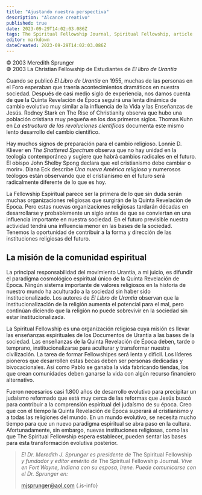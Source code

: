 ```yaml
---
title: "Ajustando nuestra perspectiva"
description: "Alcance creativo"
published: true
date: 2023-09-29T14:02:03.086Z
tags: The Spiritual Fellowship Journal, Spiritual Fellowship, article
editor: markdown
dateCreated: 2023-09-29T14:02:03.086Z
---
```


<p class="v-card v-sheet theme--light grey lighten-3 px-2">© 2003 Meredith Sprunger<br>© 2003 La Christian Fellowship de Estudiantes de <i>El libro de Urantia</i></p>


Cuando se publicó _El Libro de Urantia_ en 1955, muchas de las personas en el Foro esperaban que traería acontecimientos dramáticos en nuestra sociedad. Después de casi medio siglo de experiencia, nos damos cuenta de que la Quinta Revelación de Época seguirá una lenta dinámica de cambio evolutivo muy similar a la influencia de la Vida y las Enseñanzas de Jesús. Rodney Stark en The Rise of Christianity observa que hubo una población cristiana muy pequeña en los dos primeros siglos. Thomas Kuhn en _La estructura de las revoluciones científicas_ documenta este mismo lento desarrollo del cambio científico.

Hay muchos signos de preparación para el cambio religioso. Lonnie D. Kliever en _The Shattered Spectrum_ observa que no hay unidad en la teología contemporánea y sugiere que habrá cambios radicales en el futuro. El obispo John Shelby Spong declara que «el cristianismo debe cambiar o morir». Diana Eck describe _Una nueva América religiosa_ y numerosos teólogos están observando que el cristianismo en el futuro será radicalmente diferente de lo que es hoy.

La Fellowship Espiritual parece ser la primera de lo que sin duda serán muchas organizaciones religiosas que surgirán de la Quinta Revelación de Época. Pero estas nuevas organizaciones religiosas tardarán décadas en desarrollarse y probablemente un siglo antes de que se conviertan en una influencia importante en nuestra sociedad. En el futuro previsible nuestra actividad tendrá una influencia menor en las bases de la sociedad. Tenemos la oportunidad de contribuir a la forma y dirección de las instituciones religiosas del futuro.

## La misión de la comunidad espiritual

La principal responsabilidad del movimiento Urantia, a mi juicio, es difundir el paradigma cosmológico espiritual único de la Quinta Revelación de Época. Ningún sistema importante de valores religiosos en la historia de nuestro mundo ha aculturado a la sociedad sin haber sido institucionalizado. Los autores de _El Libro de Urantia_ observan que la institucionalización de la religión aumenta el potencial para el mal, pero continúan diciendo que la religión no puede sobrevivir en la sociedad sin estar institucionalizada.

La Spiritual Fellowship es una organización religiosa cuya misión es llevar las enseñanzas espirituales de los Documentos de Urantia a las bases de la sociedad. Las enseñanzas de la Quinta Revelación de Época deben, tarde o temprano, institucionalizarse para aculturar y transformar nuestra civilización. La tarea de formar Fellowshipes será lenta y difícil. Los líderes pioneros que desarrollen estas becas deben ser personas dedicadas y bivocacionales. Así como Pablo se ganaba la vida fabricando tiendas, los que crean comunidades deben ganarse la vida con algún recurso financiero alternativo.

Fueron necesarios casi 1.800 años de desarrollo evolutivo para precipitar un judaísmo reformado que está muy cerca de las reformas que Jesús buscó para contribuir a la comprensión espiritual del judaísmo de su época. Creo que con el tiempo la Quinta Revelación de Época superará al cristianismo y a todas las religiones del mundo. En un mundo evolutivo, se necesita mucho tiempo para que un nuevo paradigma espiritual se abra paso en la cultura. Afortunadamente, sin embargo, nuevas instituciones religiosas, como las que The Spiritual Fellowship espera establecer, pueden sentar las bases para esta transformación evolutiva posterior.



> _El Dr. Meredith J. Sprunger es presidente de_ The Spiritual Fellowship _y fundador y editor emérito de_ The Spiritual Fellowship Journal. _Vive en Fort Wayne, Indiana con su esposa, Irene. Puede comunicarse con el Dr. Sprunger en:_
> 
> mjsprunger@aol.com
{.is-info}

